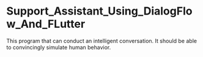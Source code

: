 # Support_Assistant_Using_DialogFlow_And_FLutter
This program that can conduct an intelligent conversation. It should be able to convincingly simulate human behavior.
